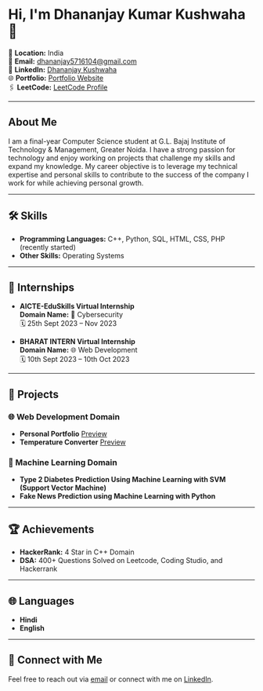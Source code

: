 # Hi, I'm Dhananjay Kumar Kushwaha 👋

📍 **Location:** India  
📧 **Email:** [dhananjay5716104@gmail.com](mailto:dhananjay5716104@gmail.com)  
🔗 **LinkedIn:** [Dhananjay Kushwaha](https://www.linkedin.com/in/dhananjaykushwaha)  
🌐 **Portfolio:** [Portfolio Website](https://dhananjay-kushwaha.github.io/Portfolio-Website/)  
🖇 **LeetCode:** [LeetCode Profile](https://leetcode.com/u/dhannumaurya1171/)

---

## About Me

I am a final-year Computer Science student at G.L. Bajaj Institute of Technology & Management, Greater Noida. I have a strong passion for technology and enjoy working on projects that challenge my skills and expand my knowledge. My career objective is to leverage my technical expertise and personal skills to contribute to the success of the company I work for while achieving personal growth.

---



## 🛠 Skills

- **Programming Languages:** C++, Python, SQL, HTML, CSS, PHP (recently started)
- **Other Skills:** Operating Systems

---

## 💼 Internships

- **AICTE-EduSkills Virtual Internship**  
  **Domain Name:** 🔐 Cybersecurity  
  🗓 25th Sept 2023 – Nov 2023

- **BHARAT INTERN Virtual Internship**  
  **Domain Name:** 🌐 Web Development  
  🗓 10th Sept 2023 – 10th Oct 2023

---

## 📂 Projects

### 🌐 Web Development Domain
- **Personal Portfolio** [Preview](https://dhananjay-kushwaha.github.io/Portfolio-Website/)
- **Temperature Converter** [Preview](https://dhananjay-kushwaha.github.io/Temperature-Converter/)

### 🤖 Machine Learning Domain
- **Type 2 Diabetes Prediction Using Machine Learning with SVM (Support Vector Machine)**
- **Fake News Prediction using Machine Learning with Python**

---



## 🏆 Achievements

- **HackerRank:** 4 Star in C++ Domain
- **DSA:** 400+ Questions Solved on Leetcode, Coding Studio, and Hackerrank

---

## 🌐 Languages

- **Hindi**
- **English**

---

## 🤝 Connect with Me

Feel free to reach out via [email](mailto:dhananjay5716104@gmail.com) or connect with me on [LinkedIn](https://www.linkedin.com/in/dhananjaykushwaha).

